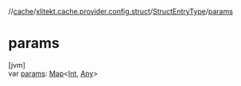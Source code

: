 //[cache](../../../index.md)/[xlitekt.cache.provider.config.struct](../index.md)/[StructEntryType](index.md)/[params](params.md)

# params

[jvm]\
var [params](params.md): [Map](https://kotlinlang.org/api/latest/jvm/stdlib/kotlin.collections/-map/index.html)&lt;[Int](https://kotlinlang.org/api/latest/jvm/stdlib/kotlin/-int/index.html), [Any](https://kotlinlang.org/api/latest/jvm/stdlib/kotlin/-any/index.html)&gt;
